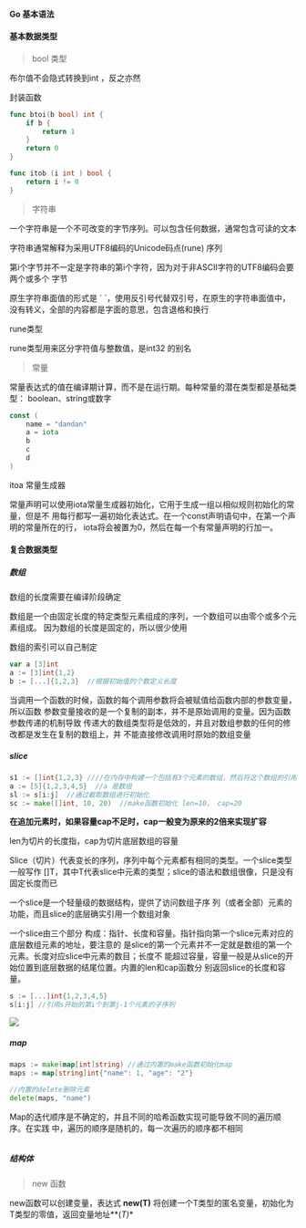#### Go 基本语法

#### 基本数据类型

>   bool 类型

布尔值不会隐式转换到int ，反之亦然

封装函数

```go
func btoi(b bool) int {
	if b {
		return 1
	}
	return 0
}

func itob (i int ) bool {
	return i != 0
}
```



>   字符串

一个字符串是一个不可改变的字节序列。可以包含任何数据，通常包含可读的文本

字符串通常解释为采用UTF8编码的Unicode码点(rune) 序列

第i个字节并不一定是字符串的第i个字符，因为对于非ASCII字符的UTF8编码会要两个或多个 字节



原生字符串面值的形式是 \` `，使用反引号代替双引号，在原生的字符串面值中，没有转义，全部的内容都是字面的意思，包含退格和换行

rune类型

rune类型用来区分字符值与整数值，是int32 的别名



>   常量

常量表达式的值在编译期计算，而不是在运行期。每种常量的潜在类型都是基础类型： boolean、string或数字

```go
const (
	name = "dandan"
	a = iota
	b
	c
	d
)
```

itoa 常量生成器

常量声明可以使用iota常量生成器初始化，它用于生成一组以相似规则初始化的常量，但是不 用每行都写一遍初始化表达式。在一个const声明语句中，在第一个声明的常量所在的行， iota将会被置为0，然后在每一个有常量声明的行加一。



#### 复合数据类型

##### 数组

数组的长度需要在编译阶段确定

数组是一个由固定长度的特定类型元素组成的序列，一个数组可以由零个或多个元素组成。 因为数组的长度是固定的，所以很少使用

数组的索引可以自己制定

```go
var a [3]int
a := [3]int{1,2}
b := [...]{1,2,3}  //根据初始值的个数定义长度
```



当调用一个函数的时候，函数的每个调用参数将会被赋值给函数内部的参数变量，所以函数 参数变量接收的是一个复制的副本，并不是原始调用的变量。因为函数参数传递的机制导致 传递大的数组类型将是低效的，并且对数组参数的任何的修改都是发生在复制的数组上，并 不能直接修改调用时原始的数组变量

##### slice

```go
s1 := []int{1,2,3} ////在内存中构建一个包括有3个元素的数组，然后将这个数组的引用赋值给s这个Slice
a := [5]{1,2,3,4,5}  //a 是数组
sl := s[i:j]  //通过截取数组进行初始化
sc := make([]int, 10, 20)  //make函数初始化 len=10， cap=20
```

**在追加元素时，如果容量cap不足时，cap一般变为原来的2倍来实现扩容**

len为切片的长度指，cap为切片底层数组的容量

Slice（切片）代表变长的序列，序列中每个元素都有相同的类型。一个slice类型一般写作 []T，其中T代表slice中元素的类型；slice的语法和数组很像，只是没有固定长度而已

一个slice是一个轻量级的数据结构，提供了访问数组子序 列（或者全部）元素的功能，而且slice的底层确实引用一个数组对象

一个slice由三个部分 构成：指针、长度和容量。指针指向第一个slice元素对应的底层数组元素的地址，要注意的 是slice的第一个元素并不一定就是数组的第一个元素。长度对应slice中元素的数目；长度不 能超过容量，容量一般是从slice的开始位置到底层数据的结尾位置。内置的len和cap函数分 别返回slice的长度和容量。

```go
s := [...]int{1,2,3,4,5}
s[i:j] //引用s开始的第i个到第j-1个元素的子序列
```

![](E:\CodeData\Img\GoSlice.PNG)





##### map

```go
maps := make(map[int]string) //通过内置的make函数初始化map
maps := map[string]int{"name": 1, "age": "2"}	 

//内置的delete删除元素
delete(maps, "name")
```

Map的迭代顺序是不确定的，并且不同的哈希函数实现可能导致不同的遍历顺序。在实践 中，遍历的顺序是随机的，每一次遍历的顺序都不相同

```go

```



##### 结构体



>   new 函数

new函数可以创建变量，表达式 **new(T)** 将创建一个T类型的匿名变量，初始化为T类型的零值，返回变量地址**(*T)**



